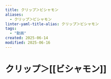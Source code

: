 ```yaml
---
title: クリップ＞ビシャモン
aliases:
  - クリップ＞ビシャモン
linter-yaml-title-alias: クリップ＞ビシャモン
tags:
  - "動画"
created: 2025-06-14
modified: 2025-06-16
---
```


# クリップ＞[[ビシャモン]]
